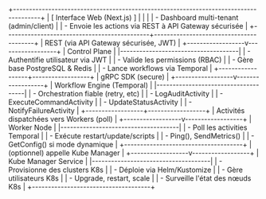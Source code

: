 +--------------------------------------------------------------------------------------+
|                                 [ Interface Web (Next.js) ]                         |
|                                                                                      |
|      - Dashboard multi-tenant (admin/client)                                         |
|      - Envoie les actions via REST à API Gateway sécurisée                          |
+---------------------------------------------+----------------------------------------+
                                              |
                                REST (via API Gateway sécurisée, JWT)
                                              |
                           +------------------v------------------+
                           |           Control Plane             |
                           |-------------------------------------|
                           | - Authentifie utilisateur via JWT   |
                           | - Valide les permissions (RBAC)     |
                           | - Gère base PostgreSQL & Redis      |
                           | - Lance workflows via Temporal      |
                           +------------------+------------------+
                                              |
                                      gRPC SDK (secure)
                                              |
                           +------------------v------------------+
                           |          Workflow Engine (Temporal) |
                           |-------------------------------------|
                           | - Orchestration fiable (retry, etc) |
                           | - LogAuditActivity                  |
                           | - ExecuteCommandActivity            |
                           | - UpdateStatusActivity              |
                           | - NotifyFailureActivity             |
                           +------------------+------------------+
                                              |
                            Activités dispatchées vers Workers (poll)
                                              |
                           +------------------v------------------+
                           |             Worker Node             |
                           |-------------------------------------|
                           | - Poll les activities Temporal       |
                           | - Exécute restart/update/scripts     |
                           | - Ping(), SendMetrics()              |
                           | - GetConfig() si mode dynamique      |
                           +-------------------------------------+
                                              |
                              (optionnel) appelle Kube Manager
                                              |
                           +------------------v------------------+
                           |          Kube Manager Service        |
                           |-------------------------------------|
                           | - Provisionne des clusters K8s       |
                           | - Déploie via Helm/Kustomize         |
                           | - Gère utilisateurs K8s              |
                           | - Upgrade, restart, scale            |
                           | - Surveille l'état des nœuds K8s     |
                           +-------------------------------------+
